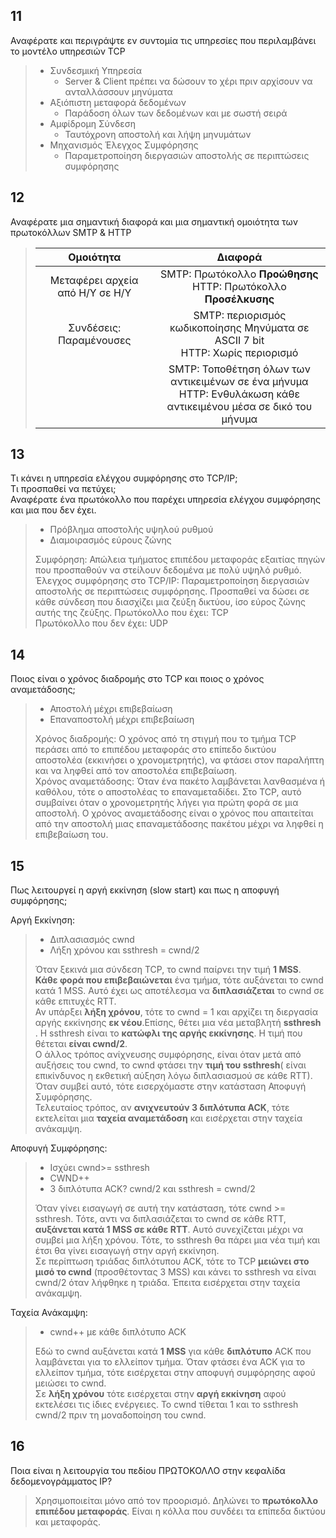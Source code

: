 ## 11
Αναφέρατε και περιγράψτε εν συντομία τις υπηρεσίες που περιλαμβάνει το μοντέλο υπηρεσιών TCP

> - Συνδεσμική Υπηρεσία
>   - Server & Client πρέπει να δώσουν το χέρι πριν αρχίσουν να ανταλλάσσουν μηνύματα
> - Αξιόπιστη μεταφορά δεδομένων
>   - Παράδοση όλων των δεδομένων και με σωστή σειρά
> - Αμφίδρομη Σύνδεση
>   - Ταυτόχρονη αποστολή και λήψη μηνυμάτων
> - Μηχανισμός Έλεγχος Συμφόρησης
>   - Παραμετροποίηση διεργασιών αποστολής σε περιπτώσεις συμφόρησης 

## 12
Αναφέρατε μια σημαντική διαφορά και μια σημαντική ομοιότητα των πρωτοκόλλων SMTP & HTTP

> 
> |            Ομοιότητα            |                                                       Διαφορά                                                        |
> | :-----------------------------: | :------------------------------------------------------------------------------------------------------------------: |
> | Μεταφέρει αρχεία από Η/Υ σε Η/Υ |                        SMTP: Πρωτόκολλο **Προώθησης** <br/> HTTP: Πρωτόκολλο **Προσέλκυσης**                         |
> |     Συνδέσεις: Παραμένουσες     |                 SMTP: περιορισμός κωδικοποίησης Μηνύματα σε ASCII 7 bit <br/> HTTP: Χωρίς περιορισμό                 |
> |                                 | SMTP: Τοποθέτηση όλων των αντικειμένων σε ένα μήνυμα <br/>HTTP: Ενθυλάκωση κάθε αντικειμένου μέσα σε δικό του μήνυμα |



## 13
Τι κάνει η υπηρεσία ελέγχου συμφόρησης στο TCP/IP;  
Τι προσπαθεί να πετύχει;  
Αναφέρατε ένα πρωτόκολλο που παρέχει υπηρεσία ελέγχου συμφόρησης και μια που δεν έχει.

> - Πρόβλημα αποστολής υψηλού ρυθμού
> - Διαμοιρασμός εύρους ζώνης
> 
> Συμφόρηση: Απώλεια τμήματος επιπέδου μεταφοράς εξαιτίας πηγών που προσπαθούν να στείλουν δεδομένα με πολύ υψηλό ρυθμό.  
> Έλεγχος συμφόρησης στο TCP/IP: Παραμετροποίηση διεργασιών αποστολής σε περιπτώσεις συμφόρησης. Προσπαθεί να δώσει σε κάθε σύνδεση που διασχίζει μια ζεύξη δικτύου, ίσο εύρος ζώνης αυτής της ζεύξης.
> Πρωτόκολλο που έχει: TCP  
> Πρωτόκολλο που δεν έχει: UDP  

## 14
Ποιος είναι ο χρόνος διαδρομής στο TCP και ποιος ο χρόνος αναμετάδοσης;
> - Αποστολή μέχρι επιβεβαίωση
> - Επαναποστολή μέχρι επιβεβαίωση  
> 
>Χρόνος διαδρομής: Ο χρόνος από τη στιγμή που το τμήμα TCP περάσει από το επιπέδου μεταφοράς στο επίπεδο δικτύου αποστολέα (εκκινήσει ο χρονομετρητής), να φτάσει στον παραλήπτη και να ληφθεί από τον αποστολέα επιβεβαίωση.  
> Χρόνος αναμετάδοσης: Όταν ένα πακέτο λαμβάνεται λανθασμένα ή καθόλου, τότε ο αποστολέας το επαναμεταδίδει. Στο TCP, αυτό συμβαίνει όταν ο χρονομετρητής λήγει για πρώτη φορά σε μια αποστολή. Ο χρόνος αναμετάδοσης είναι ο χρόνος που απαιτείται από την αποστολή μιας επαναμετάδοσης 
> πακέτου μέχρι να ληφθεί η επιβεβαίωση του.


## 15
Πως λειτουργεί η αργή εκκίνηση (slow start) και πως   η αποφυγή συμφόρησης;

Αργή Εκκίνηση:  

> - Διπλασιασμός cwnd
> - Λήξη χρόνου και ssthresh = cwnd/2  
> 
> Όταν ξεκινά μια σύνδεση TCP, το cwnd παίρνει την τιμή **1 MSS**. **Κάθε φορά που επιβεβαιώνεται** ένα τμήμα, τότε αυξάνεται το cwnd κατά 1 MSS. Αυτό έχει ως αποτέλεσμα να **διπλασιάζεται** το cwnd σε κάθε επιτυχές RTT.  
Αν υπάρξει **λήξη χρόνου**, τότε το cwnd = 1 και αρχίζει τη διεργασία αργής εκκίνησης **εκ νέου**.Επίσης, θέτει μια νέα μεταβλητή **ssthresh** . Η ssthresh είναι το **κατώφλι της αργής εκκίνησης**. Η τιμή που θέτεται **είναι cwnd/2**.  
Ο άλλος τρόπος ανίχνευσης συμφόρησης, είναι όταν μετά από αυξήσεις του cwnd, το cwnd φτάσει την **τιμή του ssthresh**( είναι επικίνδυνος η εκθετική αύξηση λόγω διπλασιασμού σε κάθε RTT). Όταν συμβεί αυτό, τότε εισερχόμαστε στην κατάσταση Αποφυγή Συμφόρησης.  
Τελευταίος τρόπος, αν **ανιχνευτούν 3 διπλότυπα ACK**, τότε εκτελείται μια **ταχεία αναμετάδοση** και εισέρχεται στην ταχεία ανάκαμψη.


Αποφυγή Συμφόρησης:  

> - Ισχύει cwnd>= ssthresh
> - CWND++  
> - 3 διπλότυπα ACK? cwnd/2 και ssthresh = cwnd/2
> 
> Όταν γίνει εισαγωγή σε αυτή την κατάσταση, τότε cwnd >= ssthresh. Τότε, αντι να διπλασιάζεται το cwnd σε κάθε RTT, **αυξάνεται κατά 1 MSS σε κάθε RTT**. Αυτό συνεχίζεται μέχρι να συμβεί μια λήξη χρόνου. Τότε, το ssthresh θα πάρει μια νέα τιμή και έτσι θα γίνει εισαγωγή στην αργή εκκίνηση.  
Σε περίπτωση τριάδας διπλότυπου ACK, τότε το TCP **μειώνει στο μισό το cwnd** (προσθέτοντας 3 MSS) και κάνει το ssthresh να είναι cwnd/2 όταν λήφθηκε η τριάδα. Έπειτα εισέρχεται στην ταχεία ανάκαμψη.

Ταχεία Ανάκαμψη:



> - cwnd++ με κάθε διπλότυπο ACK  
> 
> Εδώ το cwnd αυξάνεται κατά **1 MSS** για κάθε **διπλότυπο** ACK που λαμβάνεται για το ελλείπον τμήμα. Όταν φτάσει ένα ACK για το ελλείπον τμήμα, τότε εισέρχεται στην αποφυγή συμφόρησης αφού μειώσει το cwnd.  
Σε **λήξη χρόνου** τότε εισέρχεται στην **αργή εκκίνηση** αφού εκτελέσει τις ίδιες ενέργειες. Το cwnd τίθεται 1 και το ssthresh cwnd/2 πριν τη μοναδοποίηση του cwnd.

## 16

Ποια είναι η λειτουργία του πεδίου ΠΡΩΤΟΚΟΛΛΟ στην κεφαλίδα δεδομενογράμματος IP?

> Χρησιμοποιείται μόνο από τον προορισμό. Δηλώνει το **πρωτόκολλο επιπέδου μεταφοράς**. Είναι η κόλλα που συνδέει τα επίπεδα δικτύου και μεταφοράς.
